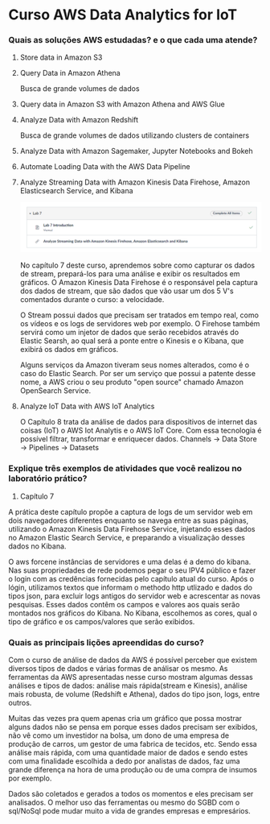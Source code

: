 # Curso AWS Data Analytics for IoT

###  Quais as soluções AWS estudadas? e o que cada uma atende?

1. Store data in Amazon S3

2. Query Data in Amazon Athena

    Busca de grande volumes de dados

3. Query data in Amazon S3 with Amazon Athena and AWS Glue

4. Analyze Data with Amazon Redshift

    Busca de grande volumes de dados utilizando clusters de containers

5. Analyze Data with Amazon Sagemaker, Jupyter Notebooks and Bokeh

6. Automate Loading Data with the AWS Data Pipeline

7. Analyze Streaming Data with Amazon Kinesis Data Firehose, Amazon Elasticsearch Service, and Kibana

    ![Lab 7](image.png)

    No capítulo 7 deste curso, aprendemos sobre como capturar os dados de stream, prepará-los para uma análise e exibir os resultados em gráficos. O Amazon Kinesis Data Firehose é o responsável pela captura dos dados de stream, que são dados que vão usar um dos 5 V's comentados durante o curso: a velocidade. 
    
    O Stream possui dados que precisam ser tratados em tempo real, como os vídeos e os logs de servidores web por exemplo. O Firehose também servirá como um injetor de dados que serão recebidos através do Elastic Searsh, ao qual será a ponte entre o Kinesis e o Kibana, que exibirá os dados em gráficos. 

    Alguns serviços da Amazon tiveram seus nomes alterados, como é o caso do Elastic Search. Por ser um serviço que possui a patente desse nome, a AWS criou o seu produto "open source" chamado Amazon OpenSearch Service.

8. Analyze IoT Data with AWS IoT Analytics

    O Capítulo 8 trata da análise de dados para dispositivos de internet das coisas (IoT) o AWS Iot Analytis e o AWS IoT Core. Com essa tecnologia é possível filtrar, transformar e enriquecer dados. 
    Channels ->  Data Store -> Pipelines -> Datasets

### Explique três exemplos de atividades que você realizou no laboratório prático?

1. Capítulo 7

A prática deste capítulo propõe a captura de logs de um servidor web em dois navegadores diferentes enquanto se navega entre as suas páginas, utilizando o Amazon Kinesis Data Firehose Service, injetando esses dados no Amazon Elastic Search Service, e preparando a visualização desses dados no Kibana. 

O aws forcene instâncias de servidores e uma delas é a demo do kibana. Nas suas propriedades de rede podemos pegar o seu IPV4 público e fazer o login com as credências fornecidas pelo capítulo atual do curso. Após o lógin, utilizamos textos que informam o methodo http utlizado e dados do tipos json, para excluir logs antigos do servidor web e acrescentar as novas pesquisas. Esses dados contêm os campos e valores aos quais serão montados nos gráficos do Kibana. No Kibana, escolhemos as cores, qual o tipo de gráfico e os campos/valores que serão exibidos. 

### Quais as principais lições apreendidas do curso?

Com o curso de análise de dados da AWS é possível perceber que existem diversos tipos de dados e várias formas de análisar os mesmo. As ferramentas da AWS apresentadas nesse curso mostram algumas dessas análises e tipos de dados: análise mais rápida(stream e Kinesis), análise mais robusta, de volume (Redshift e Athena), dados do tipo json, logs, entre outros. 

Muitas das vezes pra quem apenas cria um gráfico que possa mostrar alguns dados não se pensa em porque esses dados precisam ser exibidos, não vê como um investidor na bolsa, um dono de uma empresa de produção de carros, um gestor de uma fabrica de tecidos, etc. Sendo essa análise mais rápida, com uma quantidade maior de dados e sendo estes com uma finalidade escolhida a dedo por analistas de dados, faz uma grande diferença na hora de uma produção ou de uma compra de insumos por exemplo. 

Dados são coletados e gerados a todos os momentos e eles precisam ser analisados. O melhor uso das ferramentas ou mesmo do SGBD com o sql/NoSql pode mudar muito a vida de grandes empresas e empresários. 